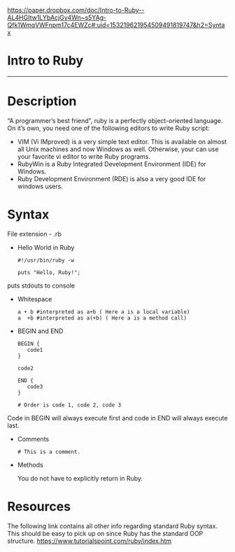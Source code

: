 https://paper.dropbox.com/doc/Intro-to-Ruby--AL4HGItw1LYbAcjGv4Wn~s5YAg-Qfk1WmqVWFnpm17c4EWZc#:uid=153219621954509491819747&h2=Syntax

# Intro to Ruby

----------


# Description

“A programmer’s best friend”, ruby is a perfectly object-oriented language. On it’s own, you need one of the following editors to write Ruby script:


- VIM (Vi IMproved) is a very simple text editor. This is available on almost all Unix machines and now Windows as well. Otherwise, your can use your favorite vi editor to write Ruby programs.
- RubyWin is a Ruby Integrated Development Environment (IDE) for Windows.
- Ruby Development Environment (RDE) is also a very good IDE for windows users.


# Syntax

File extension - .rb

- Hello World in Ruby

    ```
    #!/usr/bin/ruby -w
    
    puts "Hello, Ruby!";
    ```

puts stdouts to console

- Whitespace

    ```
    a + b #interpreted as a+b ( Here a is a local variable)
    a  +b #interpreted as a(+b) ( Here a is a method call)
    ```

- BEGIN and END
    
    ```
    BEGIN {
       code1
    }
    
    code2
    
    END {
       code3
    }
    
    # Order is code 1, code 2, code 3
    ```

Code in BEGIN will always execute first and code in END will always execute last.

- Comments

    ```
    # This is a comment.
    ```

- Methods

    You do not have to explicitly return in Ruby.

# Resources

The following link contains all other info regarding standard Ruby syntax. This should be easy to pick up on since Ruby has the standard OOP structure.
https://www.tutorialspoint.com/ruby/index.htm

